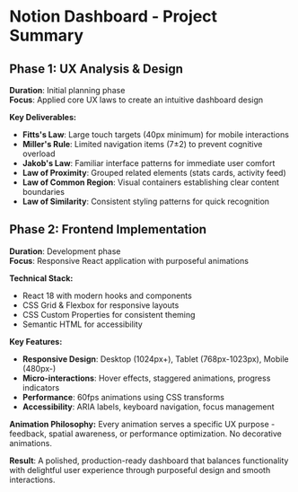 # Notion Dashboard - Project Summary

## Phase 1: UX Analysis & Design
**Duration**: Initial planning phase  
**Focus**: Applied core UX laws to create an intuitive dashboard design

**Key Deliverables:**
- **Fitts's Law**: Large touch targets (40px minimum) for mobile interactions
- **Miller's Rule**: Limited navigation items (7±2) to prevent cognitive overload  
- **Jakob's Law**: Familiar interface patterns for immediate user comfort
- **Law of Proximity**: Grouped related elements (stats cards, activity feed)
- **Law of Common Region**: Visual containers establishing clear content boundaries
- **Law of Similarity**: Consistent styling patterns for quick recognition

## Phase 2: Frontend Implementation
**Duration**: Development phase  
**Focus**: Responsive React application with purposeful animations

**Technical Stack:**
- React 18 with modern hooks and components
- CSS Grid & Flexbox for responsive layouts
- CSS Custom Properties for consistent theming
- Semantic HTML for accessibility

**Key Features:**
- **Responsive Design**: Desktop (1024px+), Tablet (768px-1023px), Mobile (480px-)
- **Micro-interactions**: Hover effects, staggered animations, progress indicators
- **Performance**: 60fps animations using CSS transforms
- **Accessibility**: ARIA labels, keyboard navigation, focus management

**Animation Philosophy:**
Every animation serves a specific UX purpose - feedback, spatial awareness, or performance optimization. No decorative animations.

**Result**: A polished, production-ready dashboard that balances functionality with delightful user experience through purposeful design and smooth interactions.
